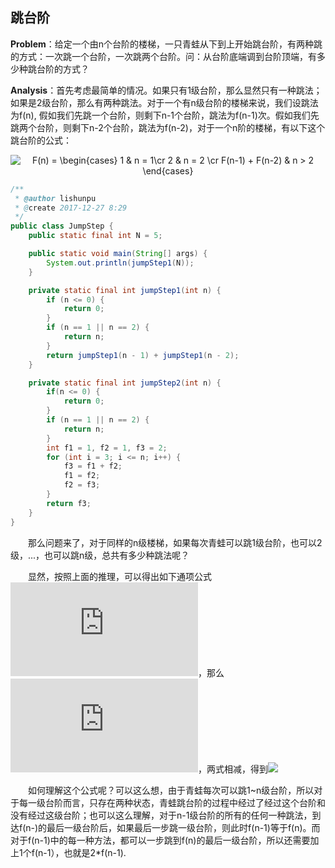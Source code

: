 ## 跳台阶

**Problem**：给定一个由n个台阶的楼梯，一只青蛙从下到上开始跳台阶，有两种跳的方式：一次跳一个台阶，一次跳两个台阶。问：从台阶底端调到台阶顶端，有多少种跳台阶的方式？

**Analysis**：首先考虑最简单的情况。如果只有1级台阶，那么显然只有一种跳法；如果是2级台阶，那么有两种跳法。对于一个有n级台阶的楼梯来说，我们设跳法为f(n), 假如我们先跳一个台阶，则剩下n-1个台阶，跳法为f(n-1)次。假如我们先跳两个台阶，则剩下n-2个台阶，跳法为f(n-2)，对于一个n阶的楼梯，有以下这个跳台阶的公式：<div align=center><img src="http://latex.codecogs.com/gif.latex?F(n)&space;=&space;\begin{cases}&space;1&space;&&space;n&space;=&space;1\cr&space;2&space;&&space;n&space;=&space;2&space;\cr&space;F(n-1)&space;&plus;&space;F(n-2)&space;&&space;n&space;>&space;2&space;\end{cases}" title="F(n) = \begin{cases} 1 & n = 1\cr 2 & n = 2 \cr F(n-1) + F(n-2) & n > 2 \end{cases}" /></div>


```java
/**
 * @author lishunpu
 * @create 2017-12-27 8:29
 */
public class JumpStep {
    public static final int N = 5;

    public static void main(String[] args) {
        System.out.println(jumpStep1(N));
    }

    private static final int jumpStep1(int n) {
        if (n <= 0) {
            return 0;
        }
        if (n == 1 || n == 2) {
            return n;
        }
        return jumpStep1(n - 1) + jumpStep1(n - 2);
    }

    private static final int jumpStep2(int n) {
        if(n <= 0) {
            return 0;
        }
        if (n == 1 || n == 2) {
            return n;
        }
        int f1 = 1, f2 = 1, f3 = 2;
        for (int i = 3; i <= n; i++) {
            f3 = f1 + f2;
            f1 = f2;
            f2 = f3;
        }
        return f3;
    }
}
```
&ensp;&ensp;&ensp;&ensp;那么问题来了，对于同样的n级楼梯，如果每次青蛙可以跳1级台阶，也可以2级，...，也可以跳n级，总共有多少种跳法呢？

&ensp;&ensp;&ensp;&ensp;显然，按照上面的推理，可以得出如下通项公式![](http://latex.codecogs.com/gif.latex?F(n)&space;=&space;F(n-1)&space;&plus;&space;F(n-2)&space;&plus;&space;F(n-3)&space;&plus;&space;...&space;&plus;&space;F(1))，那么![](http://latex.codecogs.com/gif.latex?F(n-1)&space;=&space;F(n-2)&space;&plus;&space;F(n-3)&space;&plus;&space;...&space;&plus;&space;F(1))，两式相减，得到![](http://latex.codecogs.com/gif.latex?F(n)&space;=&space;2\times&space;F(n-2))

&ensp;&ensp;&ensp;&ensp;如何理解这个公式呢？可以这么想，由于青蛙每次可以跳1~n级台阶，所以对于每一级台阶而言，只存在两种状态，青蛙跳台阶的过程中经过了经过这个台阶和没有经过这级台阶；也可以这么理解，对于n-1级台阶的所有的任何一种跳法，到达f(n-)的最后一级台阶后，如果最后一步跳一级台阶，则此时f(n-1)等于f(n)。而对于f(n-1)中的每一种方法，都可以一步跳到f(n)的最后一级台阶，所以还需要加上1个f(n-1），也就是2*f(n-1).